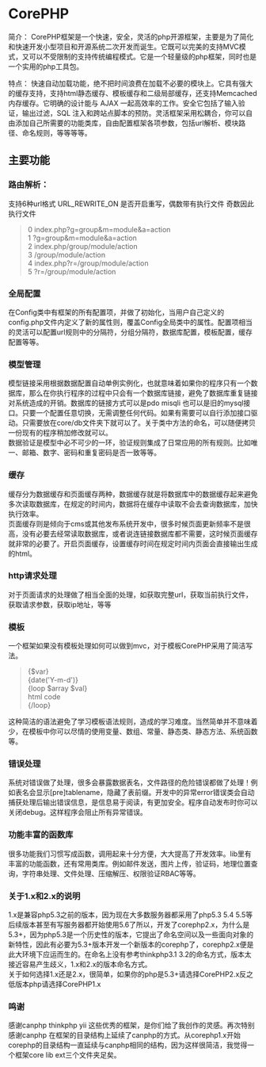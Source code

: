 CorePHP
=====
简介： CorePHP框架是一个快速，安全，灵活的php开源框架，主要是为了简化和快速开发小型项目和开源系统二次开发而诞生。它既可以完美的支持MVC模式，又可以不受限制的支持传统编程模式。它是一个轻量级的php框架，同时也是一个实用的php工具包。
 

特点： 快速自动加载功能，绝不把时间浪费在加载不必要的模块上。它具有强大的缓存支持，支持html静态缓存、模板缓存和二级局部缓存，还支持Memcached内存缓存。它明确的设计能与 AJAX 一起高效率的工作。安全它包括了输入验证，输出过滤，SQL 注入和跨站点脚本的预防。灵活框架采用松耦合，你可以自由添加自己所需要的功能类库，自由配置框架各项参数，包括url解析、模块路径、命名规则，等等等等。  

主要功能
------
### 路由解析：
支持6种url格式
URL_REWRITE_ON 是否开启重写，偶数带有执行文件 奇数因此执行文件
> 0 index.php?g=group&m=module&a=action<br/>
> 1 ?g=group&m=module&a=action<br/>
> 2 index.php/group/module/action<br/>
> 3 /group/module/action    <br/>
> 4 index.php?r=/group/module/action<br/>
> 5 ?r=/group/module/action

### 全局配置
在Config类中有框架的所有配置项，并做了初始化，当用户自己定义的config.php文件内定义了新的属性则，覆盖Config全局类中的属性。配置项相当的灵活可以配置url规则中的分隔符，分组分隔符，数据库配置，模板配置，缓存配置等等。
### 模型管理
模型链接采用根据数据配置自动单例实例化，也就意味着如果你的程序只有一个数据库，那么在你执行程序的过程中只会有一个数据库链接，避免了数据库重复链接对系统造成的开销。数据库的链接方式可以是pdo misqli 也可以是旧的mysql接口。只要一个配置任意切换，无需调整任何代码。如果有需要可以自行添加接口驱动。只需要放在core/db文件夹下就可以了。关于类中方法的命名，可以随便拷贝一份现有的程序稍加修改就可以。
<br />
数据验证是模型中必不可少的一环，验证规则集成了日常应用的所有规则。比如唯一、邮箱、数字、密码和重复密码是否一致等等。
### 缓存
缓存分为数据缓存和页面缓存两种，数据缓存就是将数据库中的数据缓存起来避免多次读取数据库，在规定的时间内，数据将在缓存中读取不会去查询数据库，加快执行效率。
<br />
页面缓存则是倾向于cms或其他发布系统开发中，很多时候页面更新频率不是很高，没有必要去经常读取数据库，或者说连链接数据库都不需要，这时候页面缓存就非常的必要了。开启页面缓存，设置缓存时间在规定时间内页面会直接输出生成的html。
### http请求处理
对于页面请求的处理做了相当全面的处理，如获取完整url，获取当前执行文件，获取请求参数，获取ip地址，等等
### 模板
一个框架如果没有模板处理如何可以做到mvc，对于模板CorePHP采用了简洁写法。
> {$var}<br/>
> {date('Y-m-d')}<br/>
> {loop $array $val}<br/>
> html code<br/>
> {/loop}


这种简洁的语法避免了学习模板语法规则，造成的学习难度。当然简单并不意味着少，在模板中你可以尽情的使用变量、数组、常量、静态类、静态方法、系统函数等。
### 错误处理
系统对错误做了处理，很多会暴露数据表名，文件路径的危险错误都做了处理！例如表名会显示[pre]tablename，隐藏了表前缀。开发中的异常error错误类会自动捕获处理后输出错误信息，是信息易于阅读，有更加安全。程序自动发布时你可以关闭debug。这样程序会阻止所有异常错误。
### 功能丰富的函数库
很多功能我们习惯写成函数，调用起来十分方便，大大提高了开发效率。lib里有丰富的功能函数，还有常用类库。例如邮件发送，图片上传，验证码，地理位置查询，字符串处理、文件处理、压缩解压、权限验证RBAC等等。
### 关于1.x和2.x的说明
1.x是兼容php5.3之前的版本，因为现在大多数服务器都采用了php5.3 5.4 5.5等后续版本甚至有写服务器都开始使用5.6了所以，开发了corephp2.x，为什么是5.3+，因为php5.3是一个历史性的版本，它提出了命名空间以及一些面向对象的新特性，因此有必要为5.3+版本开发一个新版本的corephp了，corephp2.x便是此大环境下应运而生的。在命名上没有参考thinkphp3.1 3.2的命名方式，版本太接近容易产生歧义，1.x和2.x的版本命名方式。<br>关于如何选择1.x还是2.x，很简单，如果你的php是5.3+请选择CorePHP2.x反之低版本php请选择CorePHP1.x
### 鸣谢
感谢canphp thinkphp yii 这些优秀的框架，是你们给了我创作的灵感。再次特别感谢canphp 在框架的目录结构上延续了canphp的方式。从corephp1.x开始corephp的目录结构一直延续与canphp相同的结构，因为这样很简洁，我觉得一个框架core lib ext三个文件夹足矣。